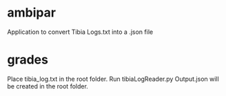 # ambipar
Application to convert Tibia Logs.txt into a .json file

# grades
Place tibia_log.txt in the root folder.
Run tibiaLogReader.py
Output.json will be created in the root folder.